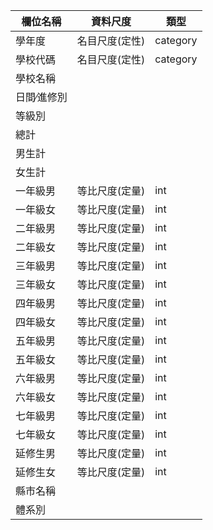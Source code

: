|欄位名稱       |資料尺度       |類型       |
|--------------|--------------|-----------|
|學年度         |名目尺度(定性) |category   |
|學校代碼       |名目尺度(定性) |category   |
|學校名稱       |              |           |
|日間∕進修別    |              |           |
|等級別         |              |           |
|總計           |              |           |
|男生計         |              |           |
|女生計         |              |           |
|一年級男       |等比尺度(定量) |int        |
|一年級女       |等比尺度(定量) |int        |
|二年級男       |等比尺度(定量) |int        |
|二年級女       |等比尺度(定量) |int        |
|三年級男       |等比尺度(定量) |int        |
|三年級女       |等比尺度(定量) |int        |
|四年級男       |等比尺度(定量) |int        |
|四年級女       |等比尺度(定量) |int        |
|五年級男       |等比尺度(定量) |int        |
|五年級女       |等比尺度(定量) |int        |
|六年級男       |等比尺度(定量) |int        |
|六年級女       |等比尺度(定量) |int        |
|七年級男       |等比尺度(定量) |int        |
|七年級女       |等比尺度(定量) |int        |
|延修生男       |等比尺度(定量) |int        |
|延修生女       |等比尺度(定量) |int        |
|縣市名稱       |              |           |
|體系別         |              |           |
